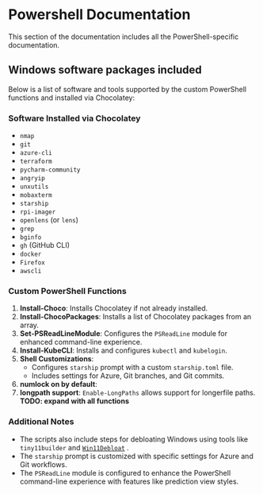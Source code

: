 # Powershell Documentation

This section of the documentation includes all the PowerShell-specific documentation.

## Windows software packages included

Below is a list of software and tools supported by the custom PowerShell functions and installed via Chocolatey:

### Software Installed via Chocolatey
- `nmap`
- `git`
- `azure-cli`
- `terraform`
- `pycharm-community`
- `angryip`
- `unxutils`
- `mobaxterm`
- `starship`
- `rpi-imager`
- `openlens` (or `lens`)
- `grep`
- `bginfo`
- `gh` (GitHub CLI)
- `docker`
- `Firefox`
- `awscli`

### Custom PowerShell Functions
1. **Install-Choco**: Installs Chocolatey if not already installed.
2. **Install-ChocoPackages**: Installs a list of Chocolatey packages from an array.
3. **Set-PSReadLineModule**: Configures the `PSReadLine` module for enhanced command-line experience.
4. **Install-KubeCLI**: Installs and configures `kubectl` and `kubelogin`.
5. **Shell Customizations**:
   - Configures `starship` prompt with a custom `starship.toml` file.
   - Includes settings for Azure, Git branches, and Git commits.
6. **numlock on by default**: 
7. **longpath support**: `Enable-LongPaths` allows support for longerfile paths.  
**TODO: expand with all functions**

### Additional Notes
- The scripts also include steps for debloating Windows using tools like `tiny11builder` and [`Win11Debloat`](https://github.com/Raphire/Win11Debloat/tree/master) .
- The `starship` prompt is customized with specific settings for Azure and Git workflows.
- The `PSReadLine` module is configured to enhance the PowerShell command-line experience with features like prediction view styles.

